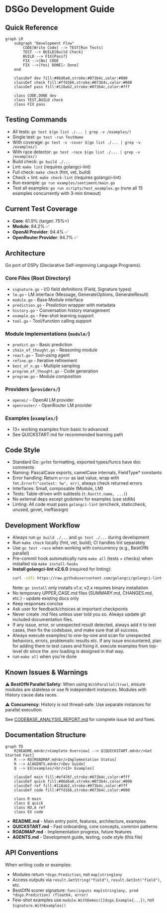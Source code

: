 # DSGo Development Guide

## Quick Reference

```mermaid
graph LR
    subgraph "Development Flow"
        CODE[Write Code] --> TEST[Run Tests]
        TEST --> BUILD[Build Check]
        BUILD --> FIX{Pass?}
        FIX -->|No| CODE
        FIX -->|Yes| DONE[✓ Done]
    end

    classDef dev fill:#06d6a0,stroke:#073b4c,color:#000
    classDef check fill:#ffd166,stroke:#073b4c,color:#000
    classDef pass fill:#118ab2,stroke:#073b4c,color:#fff

    class CODE,DONE dev
    class TEST,BUILD check
    class FIX pass
```

## Testing Commands
- All tests: `go test $(go list ./... | grep -v /examples/)`
- Single test: `go test -run TestName`
- With coverage: `go test -v -cover $(go list ./... | grep -v /examples/)`
- With race detector: `go test -race $(go list ./... | grep -v /examples/)`
- Build check: `go build ./...`
- Lint: `make lint` (requires golangci-lint)
- Full check: `make check` (fmt, vet, build)
- Check + lint: `make check-lint` (requires golangci-lint)
- Run example: `go run examples/sentiment/main.go`
- Test all examples: `go run scripts/test_examples.go` (runs all 15 examples concurrently with 3-min timeout)

## Current Test Coverage
- **Core**: 61.9% (target: 75%+)
- **Module**: 84.2% ✅
- **OpenAI Provider**: 94.4% ✅
- **OpenRouter Provider**: 94.7% ✅

## Architecture

Go port of DSPy (Declarative Self-improving Language Programs).

### Core Files (Root Directory)
- `signature.go` - I/O field definitions (Field, Signature types)
- `lm.go` - LM interface (Message, GenerateOptions, GenerateResult)
- `module.go` - Base Module interface
- `prediction.go` - Prediction wrapper with metadata
- `history.go` - Conversation history management
- `example.go` - Few-shot learning support
- `tool.go` - Tool/function calling support

### Module Implementations (`module/`)
- `predict.go` - Basic prediction
- `chain_of_thought.go` - Reasoning module
- `react.go` - Tool-using agent
- `refine.go` - Iterative refinement
- `best_of_n.go` - Multiple sampling
- `program_of_thought.go` - Code generation
- `program.go` - Module composition

### Providers (`providers/`)
- `openai/` - OpenAI LM provider
- `openrouter/` - OpenRouter LM provider

### Examples (`examples/`)
- 13+ working examples from basic to advanced
- See QUICKSTART.md for recommended learning path

## Code Style
- Standard Go: `gofmt` formatting, exported types/funcs have doc comments
- Naming: PascalCase exports, camelCase internals, FieldType* constants
- Error handling: Return `error` as last value, wrap with `fmt.Errorf("context: %w", err)`, always check returned errors
- Interfaces: Small, composable (Module, LM)
- Tests: Table-driven with subtests (`t.Run(tt.name, ...)`)
- No external deps except godotenv for examples (use stdlib)
- Linting: All code must pass `golangci-lint` (errcheck, staticcheck, unused, govet, ineffassign)

## Development Workflow
- Always run `go build ./...` and `go test ./...` during development
- Run `make check` locally (fmt, vet, build); CI handles lint separately
- Use `go test -race` when working with concurrency (e.g., BestOfN parallel)
- Pre-commit hook automatically runs `make all` (tests + checks) when installed via `make install-hooks`
- **Install golangci-lint v2.6.0** (required for linting):
  ```bash
  curl -sSfL https://raw.githubusercontent.com/golangci/golangci-lint/master/install.sh | sh -s -- -b $(go env GOPATH)/bin v2.6.0
  ```
  Note: `go install` only installs v1.x; v2.x requires binary installation
- No temporary UPPER_CASE.md files (SUMMARY.md, CHANGES.md, etc.) - update existing docs only
- Keep responses concise
- Ask user for feedback/choices at important checkpoints
- Never create .md files unless user told you so. Always update git included documentation files.
- If any issue, error, or unexpected result detected, always add it to test cases, then fix the codebase, and
    make sure that all success.
- Always execute examples/ to one-by-one and scan for unexpected behaviors, errors, problematic results etc. If any issue encountered, plan for adding them to test cases and fixing it.
    execute examples from top-level dir since the .env loading is designed in that way.
- run `make all` when you're done


## Known Issues & Warnings

⚠️ **BestOfN Parallel Safety**: When using `WithParallel(true)`, ensure modules are stateless or use N independent instances. Modules with History cause data races.

⚠️ **Concurrency**: History is not thread-safe. Use separate instances for parallel execution.

See [CODEBASE_ANALYSIS_REPORT.md](CODEBASE_ANALYSIS_REPORT.md) for complete issue list and fixes.

## Documentation Structure

```mermaid
graph TD
    R[README.md<br/>Complete Overview] --> Q[QUICKSTART.md<br/>Get Started Fast]
    R --> RD[ROADMAP.md<br/>Implementation Status]
    R --> A[AGENTS.md<br/>Dev Guide]
    Q --> EX[examples/<br/>13+ Examples]

    classDef main fill:#ef476f,stroke:#073b4c,color:#fff
    classDef quick fill:#06d6a0,stroke:#073b4c,color:#000
    classDef ref fill:#118ab2,stroke:#073b4c,color:#fff
    classDef code fill:#ffd166,stroke:#073b4c,color:#000

    class R main
    class Q quick
    class RD,A ref
    class EX code
```

- **README.md** - Main entry point, features, architecture, examples
- **QUICKSTART.md** - Fast onboarding, core concepts, common patterns
- **ROADMAP.md** - Implementation progress, future features
- **AGENTS.md** - Development guide, testing, code style (this file)


## API Conventions

When writing code or examples:
- Modules return `*dsgo.Prediction`, not `map[string]any`
- Access outputs via `result.GetString("field")`, `result.GetInt("field")`, etc.
- BestOfN scorer signature: `func(inputs map[string]any, pred *dsgo.Prediction) (float64, error)`
- Few-shot examples use `module.WithDemos([]dsgo.Example{...})`, not `Signature.WithExamples()`
